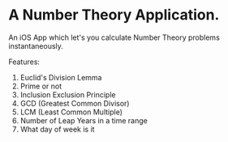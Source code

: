 # A Number Theory Application.

An iOS App which let's you calculate Number Theory problems instantaneously.

Features:
1. Euclid's Division Lemma
2. Prime or not
3. Inclusion Exclusion Principle
4. GCD (Greatest Common Divisor)
5. LCM (Least Common Multiple)
6. Number of Leap Years in a time range
7. What day of week is it
